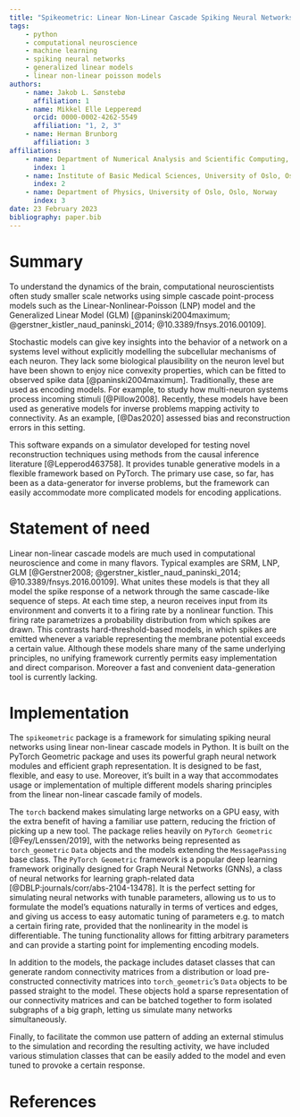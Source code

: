 ```yaml
---
title: "Spikeometric: Linear Non-Linear Cascade Spiking Neural Networks with Pytorch Geometric"
tags:
    - python
    - computational neuroscience
    - machine learning
    - spiking neural networks
    - generalized linear models
    - linear non-linear poisson models
authors:
    - name: Jakob L. Sønstebø
      affiliation: 1
    - name: Mikkel Elle Leppereød
      orcid: 0000-0002-4262-5549
      affiliation: "1, 2, 3"
    - name: Herman Brunborg
      affiliation: 3
affiliations:
    - name: Department of Numerical Analysis and Scientific Computing, Simula Research Laboratory, Oslo, Norway
      index: 1
    - name: Institute of Basic Medical Sciences, University of Oslo, Oslo, Norway
      index: 2
    - name: Department of Physics, University of Oslo, Oslo, Norway
      index: 3
date: 23 February 2023
bibliography: paper.bib
---
```


# Summary

To understand the dynamics of the brain, computational neuroscientists often study smaller scale networks using simple cascade point-process models such as the Linear-Nonlinear-Poisson (LNP) model and the Generalized Linear Model (GLM) [@paninski2004maximum; @gerstner_kistler_naud_paninski_2014; @10.3389/fnsys.2016.00109].

Stochastic models can give key insights into the behavior of a network on a systems level without explicitly modelling the subcellular mechanisms of each neuron. They lack some biological plausibility on the neuron level but have been shown to enjoy nice convexity properties, which can be fitted to observed spike data [@paninski2004maximum]. Traditionally, these are used as encoding models. For example, to study how multi-neuron systems process incoming stimuli [@Pillow2008]. Recently, these models have been used as generative models for inverse problems mapping activity to connectivity. As an example, [@Das2020] assessed bias and reconstruction errors in this setting.

This software expands on a simulator developed for testing novel reconstruction techniques using methods from the causal inference literature [@Lepperod463758]. It provides tunable generative models in a flexible framework based on PyTorch. The primary use case, so far, has been as a data-generator for inverse problems, but the framework can easily accommodate more complicated models for encoding applications.

# Statement of need

Linear non-linear cascade models are much used in computational neuroscience and come in many flavors. Typical examples are SRM, LNP, GLM [@Gerstner2008; @gerstner_kistler_naud_paninski_2014; @10.3389/fnsys.2016.00109]. What unites these models is that they all model the spike response of a network through the same cascade-like sequence of steps. At each time step, a neuron receives input from its environment and converts it to a firing rate by a nonlinear function. This firing rate parametrizes a probability distribution from which spikes are drawn. This contrasts hard-threshold-based models, in which spikes are emitted whenever a variable representing the membrane potential exceeds a certain value.
Although these models share many of the same underlying principles, no unifying framework currently permits easy implementation and direct comparison. Moreover a fast and convenient data-generation tool is currently lacking.

# Implementation

The `spikeometric` package is a framework for simulating spiking neural networks using linear non-linear cascade models in Python. It is built on the PyTorch Geometric package and uses its powerful graph neural network modules and efficient graph representation. It is designed to be fast, flexible, and easy to use. Moreover, it’s built in a way that accommodates usage or implementation of multiple different models sharing principles from the linear non-linear cascade family of models.

The `torch` backend makes simulating large networks on a GPU easy, with the extra benefit of having a familiar use pattern, reducing the friction of picking up a new tool. The package relies heavily on `PyTorch Geometric` [@Fey/Lenssen/2019], with the networks being represented as `torch_geometric` `Data` objects and the models extending the `MessagePassing` base class. The `PyTorch Geometric` framework is a popular deep learning framework originally designed for Graph Neural Networks (GNNs), a class of neural networks for learning graph-related data [@DBLP:journals/corr/abs-2104-13478]. It is the perfect setting for simulating neural networks with tunable parameters, allowing us to us to formulate the model’s equations naturally in terms of vertices and edges, and giving us access to easy automatic tuning of parameters e.g. to match a certain firing rate, provided that the nonlinearity in the model is differentiable. The tuning functionality allows for fitting arbitrary parameters and can provide a starting point for implementing encoding models.

In addition to the models, the package includes dataset classes that can generate random connectivity matrices from a distribution or load pre-constructed connectivity matrices into `torch_geometric`’s `Data` objects to be passed straight to the model. These objects hold a sparse representation of our connectivity matrices and can be batched together to form isolated subgraphs of a big graph, letting us simulate many networks simultaneously.

Finally, to facilitate the common use pattern of adding an external stimulus to the simulation and recording the resulting activity, we have included various stimulation classes that can be easily added to the model and even tuned to provoke a certain response.

# References
